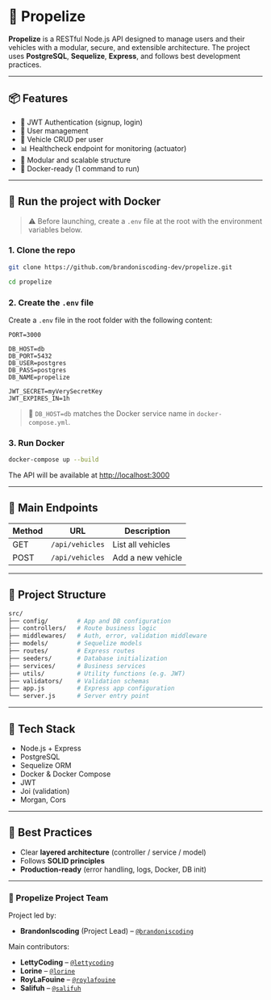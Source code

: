 # 🚀 Propelize

**Propelize** is a RESTful Node.js API designed to manage users and their vehicles with a modular, secure, and extensible architecture.
The project uses **PostgreSQL**, **Sequelize**, **Express**, and follows best development practices.

---

## 📦 Features

* 🔐 JWT Authentication (signup, login)
* 👤 User management
* 🚗 Vehicle CRUD per user
* 📊 Healthcheck endpoint for monitoring (actuator)
* 📁 Modular and scalable structure
* 🐳 Docker-ready (1 command to run)

---

## 🚀 Run the project with Docker

> ⚠️ Before launching, create a `.env` file at the root with the environment variables below.

### 1. Clone the repo

```bash
git clone https://github.com/brandoniscoding-dev/propelize.git

cd propelize
```

### 2. Create the `.env` file

Create a `.env` file in the root folder with the following content:

```env
PORT=3000

DB_HOST=db
DB_PORT=5432
DB_USER=postgres
DB_PASS=postgres
DB_NAME=propelize

JWT_SECRET=myVerySecretKey
JWT_EXPIRES_IN=1h
```

> 🧠 `DB_HOST=db` matches the Docker service name in `docker-compose.yml`.

### 3. Run Docker

```bash
docker-compose up --build
```

The API will be available at [http://localhost:3000](http://localhost:3000)

---

## 🧪 Main Endpoints

| Method | URL             | Description       |
| ------ | --------------- | ----------------- |
| GET    | `/api/vehicles` | List all vehicles |
| POST   | `/api/vehicles` | Add a new vehicle |

---

## 📁 Project Structure

```bash
src/
├── config/        # App and DB configuration
├── controllers/   # Route business logic
├── middlewares/   # Auth, error, validation middleware
├── models/        # Sequelize models
├── routes/        # Express routes
├── seeders/       # Database initialization
├── services/      # Business services
├── utils/         # Utility functions (e.g. JWT)
├── validators/    # Validation schemas
├── app.js         # Express app configuration
└── server.js      # Server entry point
```

---

## 📌 Tech Stack

* Node.js + Express
* PostgreSQL
* Sequelize ORM
* Docker & Docker Compose
* JWT
* Joi (validation)
* Morgan, Cors

---

## 🧠 Best Practices

* Clear **layered architecture** (controller / service / model)
* Follows **SOLID principles**
* **Production-ready** (error handling, logs, Docker, DB init)

---

### 👥 Propelize Project Team

Project led by:

* **BrandonIscoding** (Project Lead) – [`@brandoniscoding`](mailto:brandoniscoding.dev@gmail.com)

Main contributors:

* **LettyCoding** – [`@lettycoding`](mailto:laetitia.maffo21@facsciences-uy1.cm)
* **Lorine** – [`@lorine`](mailto:lorinasandrao@gmail.com)
* **RoyLaFouine** – [`@roylafouine`](mailto:fouinybabyroy@gmail.com)
* **Salifuh** – [`@salifuh`](mailto:syusahou@gmail.com)
